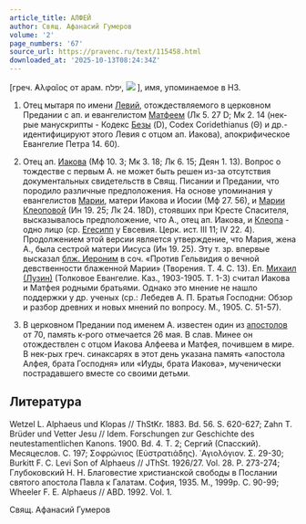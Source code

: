 ```yaml
---
article_title: АЛФЕЙ
author: Свящ. Афанасий Гумеров
volume: '2'
page_numbers: '67'
source_url: https://pravenc.ru/text/115458.html
downloaded_at: '2025-10-13T08:24:34Z'
---
```


[греч. ̓Αλφαῖος от арам. יפלח, ![](https://pravenc.ru/char/26062/HalPay/image.png) ], имя, упоминаемое в НЗ.

1. Отец мытаря по имени [Левий](https://pravenc.ru/text/Левий.html), отождествляемого в церковном Предании с ап. и евангелистом [Матфеем](https://pravenc.ru/text/Матфей.html) (Лк 5. 27 D; Мк 2. 14 (нек-рые манускрипты - Кодекс [Безы](https://pravenc.ru/text/Беза.html) (D), Codex Coridethianus (Θ) и др.- идентифицируют этого Левия с отцом ап. Иакова), апокрифическое Евангелие Петра 14. 60).

2. Отец ап. [Иакова](https://pravenc.ru/text/Иаков.html) (Мф 10. 3; Мк 3. 18; Лк 6. 15; Деян 1. 13). Вопрос о тождестве с первым А. не может быть решен из-за отсутствия документальных свидетельств в Свящ. Писании и Предании, что породило различные предположения. На основе упоминания у евангелистов [Марии](https://pravenc.ru/text/Мария.html), матери Иакова и Иосии (Мф 27. 56), и [Марии Клеоповой](<https://pravenc.ru/text/Марии Клеоповой.html>) (Ин 19. 25; Лк 24. 18D), стоявших при Кресте Спасителя, высказывалось предположение, что А., отец ап. Иакова, и [Клеопа](https://pravenc.ru/text/Клеопа.html) - одно лицо (ср. [Егесипп](https://pravenc.ru/text/Егесипп.html) у Евсевия. Церк. ист. III 11; IV 22. 4). Продолжением этой версии является утверждение, что Мария, жена А., была сестрой матери Иисуса (Ин 19. 25). Эту т. зр. впервые высказал [блж. Иероним](<https://pravenc.ru/text/блж  Иероним.html>) в соч. «Против Гельвидия о вечной девственности блаженной Марии» (Творения. Т. 4. С. 13). Еп. [Михаил (Лузин)](<https://pravenc.ru/text/Михаил (Лузин).html>) (Толковое Евангелие. Каз., 1903-1905. Т. 1-3) считал Иакова и Матфея родными братьями. Однако это мнение не нашло поддержки у др. ученых (ср.: Лебедев А. П. Братья Господни: Обзор и разбор древних и новых мнений по вопросу. М., 1905. С. 51-57).

3. В церковном Предании под именем А. известен один из [апостолов](https://pravenc.ru/text/АПОСТОЛЫ.html) от 70, память к-рого отмечается 26 мая. В слав. Минее он отождествлен с отцом Иакова Алфеева и Матфея, почившем в мире. В нек-рых греч. синаксарях в этот день указана память «апостола Алфея, брата Господня» или «Иуды, брата Иакова», мученически пострадавшего вместе со своими детьми.

## Литература

Wetzel L. Alphaeus und Klopas // ThStKr. 1883. Bd. 56. S. 620-627; Zahn T. Brüder und Vetter Jesu // Idem. Forschungen zur Geschichte des neutestamentlichen Kanons. 1900. Bd. 4. T. 2; Сергий (Спасский). Месяцеслов. С. 197; Σοφρώνιος (Εὐστρατιάδης). ῾Αγιολόγιον. Σ. 29-30; Burkitt F. C. Levi Son of Alphaeus // JThSt. 1926/27. Vol. 28. P. 273-274; Глубоковский Н. Н. Благовестие христианской свободы в Послании святого апостола Павла к Галатам. София, 1935. М., 1999р. С. 90-99; Wheeler F. E. Alphaeus // ABD. 1992. Vol. 1.

Свящ. Афанасий Гумеров
